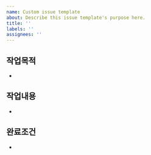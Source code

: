 ```yaml
---
name: Custom issue template
about: Describe this issue template's purpose here.
title: ''
labels: ''
assignees: ''
---
```


## 작업목적

-

## 작업내용

-

## 완료조건

-

